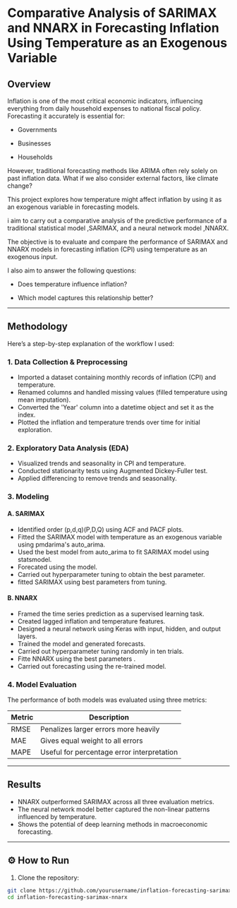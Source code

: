 # Comparative Analysis of SARIMAX and NNARX in Forecasting Inflation Using Temperature as an Exogenous Variable
## Overview
Inflation is one of the most critical economic indicators, influencing everything from daily household expenses to national fiscal policy. Forecasting it accurately is essential for:

- Governments 

- Businesses 

- Households 

However, traditional forecasting methods like ARIMA often rely solely on past inflation data. What if we also consider external factors, like climate change?

This project explores how temperature might affect inflation by using it as an exogenous variable in forecasting models.

i aim to carry out a comparative analysis of the predictive performance of a traditional statistical model ,SARIMAX, and a neural network model ,NNARX.

The objective is to evaluate and compare the performance of SARIMAX and NNARX models in forecasting inflation (CPI) using temperature as an exogenous input.

I also aim to answer the following questions:

- Does temperature influence inflation?

- Which model captures this relationship better?


---

## Methodology

Here’s a step-by-step explanation of the workflow I used:

### 1. Data Collection & Preprocessing
- Imported a dataset containing monthly records of inflation (CPI) and temperature.
- Renamed columns and handled missing values (filled temperature using mean imputation).
- Converted the 'Year' column into a datetime object and set it as the index.
- Plotted the inflation and temperature trends over time for initial exploration.

### 2. Exploratory Data Analysis (EDA)
- Visualized trends and seasonality in CPI and temperature.
- Conducted stationarity tests using Augmented Dickey-Fuller test.
- Applied differencing to remove trends and seasonality.

### 3. Modeling

#### A. SARIMAX
- Identified order (p,d,q)(P,D,Q) using ACF and PACF plots.
- Fitted the SARIMAX model with temperature as an exogenous variable using pmdarima's auto_arima.
- Used the best model from auto_arima to fit SARIMAX model using statsmodel.  
- Forecated using the model.
- Carried out hyperparameter tuning to obtain the best parameter.
- fitted SARIMAX using best parameters from tuning.

#### B. NNARX
- Framed the time series prediction as a supervised learning task.
- Created lagged inflation and temperature features.
- Designed a neural network using Keras with input, hidden, and output layers.
- Trained the model and generated forecasts.
- Carried out hyperparameter tuning randomly in ten trials.
- Fitte NNARX using the best parameters .
- Carried out forecasting using the re-trained model.

### 4. Model Evaluation

The performance of both models was evaluated using three metrics:

| Metric | Description |
|--------|-------------|
| RMSE   | Penalizes larger errors more heavily |
| MAE    | Gives equal weight to all errors |
| MAPE   | Useful for percentage error interpretation |

---

## Results

- NNARX outperformed SARIMAX across all three evaluation metrics.
- The neural network model better captured the non-linear patterns influenced by temperature.
- Shows the potential of deep learning methods in macroeconomic forecasting.

---

## ⚙️ How to Run

1. Clone the repository:

```bash
git clone https://github.com/yourusername/inflation-forecasting-sarimax-nnarx.git
cd inflation-forecasting-sarimax-nnarx
